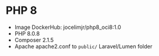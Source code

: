 # PHP 8

- Image DockerHub: jocelimjr/php8_oci8:1.0
- PHP 8.0.8
- Composer 2.1.5
- Apache apache2.conf to `public/` Laravel/Lumen folder
